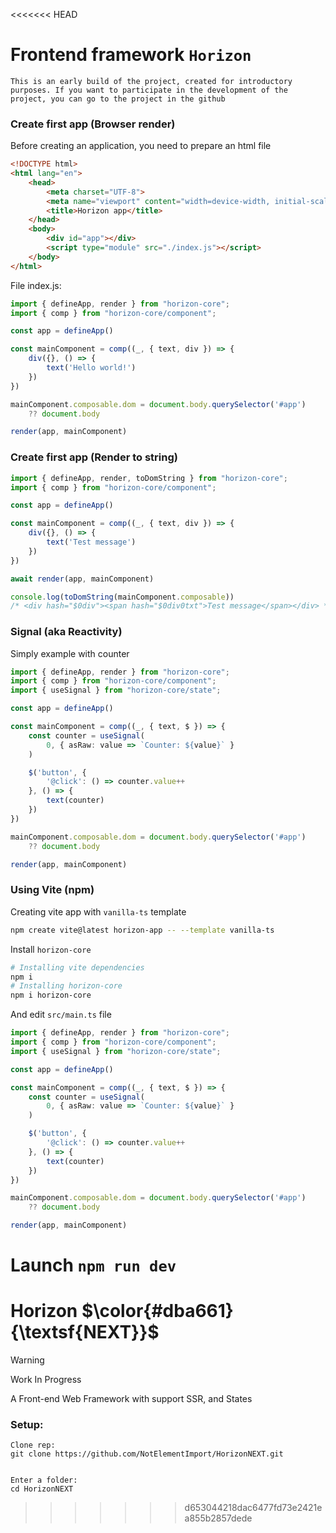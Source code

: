 <<<<<<< HEAD
# Frontend framework `Horizon`

```
This is an early build of the project, created for introductory purposes. If you want to participate in the development of the project, you can go to the project in the github
```

### Create first app (Browser render)

Before creating an application, you need to prepare an html file
```html
<!DOCTYPE html>
<html lang="en">
    <head>
        <meta charset="UTF-8">
        <meta name="viewport" content="width=device-width, initial-scale=1.0">
        <title>Horizon app</title>
    </head>
    <body>
        <div id="app"></div>
        <script type="module" src="./index.js"></script>
    </body>
</html>
```

File index.js:

```ts
import { defineApp, render } from "horizon-core";
import { comp } from "horizon-core/component";

const app = defineApp()

const mainComponent = comp((_, { text, div }) => {
    div({}, () => {
        text('Hello world!')
    })
})

mainComponent.composable.dom = document.body.querySelector('#app') 
    ?? document.body

render(app, mainComponent)
```

### Create first app (Render to string)

```ts
import { defineApp, render, toDomString } from "horizon-core";
import { comp } from "horizon-core/component";

const app = defineApp()

const mainComponent = comp((_, { text, div }) => {
    div({}, () => {
        text('Test message')
    })
})

await render(app, mainComponent)

console.log(toDomString(mainComponent.composable))
/* <div hash="$0div"><span hash="$0div0txt">Test message</span></div> */
```

### Signal (aka Reactivity)

Simply example with counter

```ts
import { defineApp, render } from "horizon-core";
import { comp } from "horizon-core/component";
import { useSignal } from "horizon-core/state";

const app = defineApp()

const mainComponent = comp((_, { text, $ }) => {
    const counter = useSignal(
        0, { asRaw: value => `Counter: ${value}` }
    )

    $('button', {
        '@click': () => counter.value++
    }, () => {
        text(counter)
    })
})

mainComponent.composable.dom = document.body.querySelector('#app') 
    ?? document.body

render(app, mainComponent)
```

### Using Vite (npm)

Creating vite app with `vanilla-ts` template

```sh
npm create vite@latest horizon-app -- --template vanilla-ts
```
Install `horizon-core`
```sh
# Installing vite dependencies
npm i
# Installing horizon-core
npm i horizon-core
```

And edit `src/main.ts` file
```ts
import { defineApp, render } from "horizon-core";
import { comp } from "horizon-core/component";
import { useSignal } from "horizon-core/state";

const app = defineApp()

const mainComponent = comp((_, { text, $ }) => {
    const counter = useSignal(
        0, { asRaw: value => `Counter: ${value}` }
    )

    $('button', {
        '@click': () => counter.value++
    }, () => {
        text(counter)
    })
})

mainComponent.composable.dom = document.body.querySelector('#app') 
    ?? document.body

render(app, mainComponent)
```
Launch `npm run dev`
=======
<h1>
    Horizon
    $\color{#dba661}{\textsf{NEXT}}$ 
</h1>

> [!WARNING]
> Work In Progress

A Front-end Web Framework with support SSR, and States

### Setup:
```
Clone rep:
git clone https://github.com/NotElementImport/HorizonNEXT.git


Enter a folder:
cd HorizonNEXT
```
>>>>>>> d653044218dac6477fd73e2421ea855b2857dede
